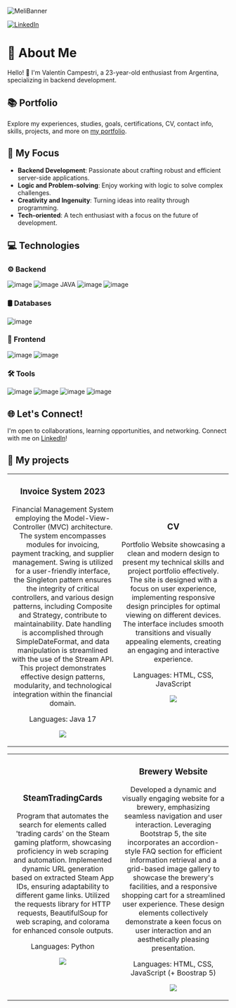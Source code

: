 ![MeliBanner](https://github.com/valentincampestri/valentincampestri/assets/55076683/70d7e374-f43d-434a-8469-06e7ef66690b)


[![LinkedIn](https://img.shields.io/badge/LinkedIn-Connect-blue?style=social&logo=linkedin)](https://www.linkedin.com/in/valentin-campestri/)

# 👋 About Me

Hello! 👋 I'm Valentín Campestri, a 23-year-old enthusiast from Argentina, specializing in backend development.

## 📚 Portfolio

Explore my experiences, studies, goals, certifications, CV, contact info, skills, projects, and more on [my portfolio](https://valentincampestri.github.io/CV/).

## 🚀 My Focus

- **Backend Development**: Passionate about crafting robust and efficient server-side applications.
- **Logic and Problem-solving**: Enjoy working with logic to solve complex challenges.
- **Creativity and Ingenuity**: Turning ideas into reality through programming.
- **Tech-oriented**: A tech enthusiast with a focus on the future of development.

## 💻 Technologies

### ⚙️ Backend
![image](https://img.shields.io/badge/Amazon_AWS-FF9900?style=for-the-badge&logo=amazonaws&logoColor=white)
![image](https://img.shields.io/badge/microsoft%20azure-0089D6?style=for-the-badge&logo=microsoft-azure&logoColor=white)
JAVA
![image](https://img.shields.io/badge/JavaScript-323330?style=for-the-badge&logo=javascript&logoColor=F7DF1E)
![image](https://img.shields.io/badge/Python-FFD43B?style=for-the-badge&logo=python&logoColor=blue)

### 🛢️ Databases
![image](https://img.shields.io/badge/Microsoft%20SQL%20Server-CC2927?style=for-the-badge&logo=microsoft%20sql%20server&logoColor=white)

### 🎨 Frontend
![image](https://img.shields.io/badge/CSS3-1572B6?style=for-the-badge&logo=css3&logoColor=white)
![image](https://img.shields.io/badge/HTML5-E34F26?style=for-the-badge&logo=html5&logoColor=white)

### 🛠️ Tools
![image](https://img.shields.io/badge/GitHub-100000?style=for-the-badge&logo=github&logoColor=white)
![image](https://img.shields.io/badge/Linux-FCC624?style=for-the-badge&logo=linux&logoColor=black)
![image](https://img.shields.io/badge/Microsoft_Office-D83B01?style=for-the-badge&logo=microsoft-office&logoColor=white)
![image](https://img.shields.io/badge/Windows-0078D6?style=for-the-badge&logo=windows&logoColor=white)


## 🌐 Let's Connect!

I'm open to collaborations, learning opportunities, and networking. Connect with me on [LinkedIn](https://www.linkedin.com/in/valentin-campestri/)!



## 📁 My projects

<table>
<tr>
<td width="50%">
  <h3 align="center">Invoice System 2023</h3>
  <div align="center">
    <p>Financial Management System employing the Model-View-Controller (MVC) architecture. The system encompasses modules for invoicing, payment tracking, and supplier management. Swing is utilized for a user-friendly interface, the Singleton pattern ensures the               integrity of critical controllers, and various design patterns, including Composite and Strategy, contribute to maintainability. Date handling is accomplished through SimpleDateFormat, and data manipulation is streamlined with the use of the Stream API. This            project demonstrates effective design patterns, modularity, and technological integration within the financial domain.</p>
    <p>
    <p>Languages: Java 17</p>
      <a href="https://github.com/lucasbianchi0/Invoice-System-2023" target="_blank">
        <img src="https://img.shields.io/badge/C%C3%93DIGO-80ffaa?style=for-the-badge&logo=github&logoColor=black">
      </a>
    </p>
  </div>
</td>

<td width="50%">
  <h3 align="center">CV</h3>
  <div align="center">
    <p>Portfolio Website showcasing a clean and modern design to present my technical skills and project portfolio effectively. The site is designed with a focus on user experience, implementing responsive design principles for optimal viewing on different devices. The        interface includes smooth transitions and visually appealing elements, creating an engaging and interactive experience.</p>
    <p>
    <p>Languages: HTML, CSS, JavaScript</p>
      <a href="https://github.com/valentincampestri/CV" target="_blank">
        <img src="https://img.shields.io/badge/C%C3%93DIGO-80ffaa?style=for-the-badge&logo=github&logoColor=black">
      </a>
    </p>
  </div>
</td>
</tr>
</table>

<table>
<tr>
<td width="50%">
  <h3 align="center">SteamTradingCards</h3>
  <div align="center">
    <p>Program that automates the search for elements called 'trading cards' on the Steam gaming platform, showcasing proficiency in web scraping and automation. Implemented dynamic URL generation based on extracted Steam App IDs, ensuring adaptability to different            game links. Utilized the requests library for HTTP requests, BeautifulSoup for web scraping, and colorama for enhanced console outputs.</p>
    <p>
    <p>Languages: Python</p>
      <a href="https://github.com/valentincampestri/SteamTradingCards" target="_blank">
        <img src="https://img.shields.io/badge/C%C3%93DIGO-80ffaa?style=for-the-badge&logo=github&logoColor=black">
      </a>
    </p>
  </div>
</td>

<td width="50%">
  <h3 align="center">Brewery Website</h3>
  <div align="center">
    <p>Developed a dynamic and visually engaging website for a brewery, emphasizing seamless navigation and user interaction. Leveraging Bootstrap 5, the site incorporates an accordion-style FAQ section for efficient information retrieval and a grid-based image gallery        to showcase the brewery's facilities, and a responsive shopping cart for a streamlined user experience. These design elements collectively demonstrate a keen focus on user interaction and an aesthetically pleasing presentation.</p>
    <p>
    <p>Languages: HTML, CSS, JavaScript (+ Boostrap 5)</p>
      <a href="https://github.com/valentincampestri/Brewery-Website" target="_blank">
        <img src="https://img.shields.io/badge/C%C3%93DIGO-80ffaa?style=for-the-badge&logo=github&logoColor=black">
      </a>
    </p>
  </div>
</td>
</tr>
</table>
